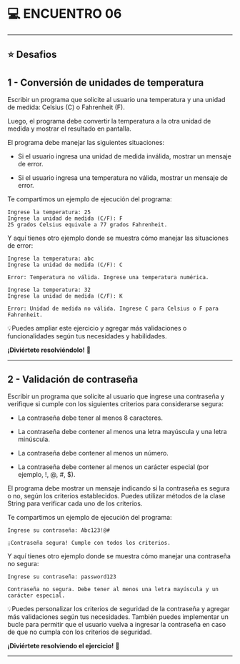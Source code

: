 # :computer: ENCUENTRO 06

---

## :star: Desafios


## 1 - Conversión de unidades de temperatura 

Escribir un programa que solicite al usuario una temperatura y una unidad de medida: Celsius (C) o Fahrenheit (F). 

Luego, el programa debe convertir la temperatura a la otra unidad de medida y mostrar el resultado en pantalla. 

El programa debe manejar las siguientes situaciones:

- Si el usuario ingresa una unidad de medida inválida, mostrar un mensaje de error.

- Si el usuario ingresa una temperatura no válida, mostrar un mensaje de error.

Te compartimos un ejemplo de ejecución del programa:

```
Ingrese la temperatura: 25
Ingrese la unidad de medida (C/F): F
25 grados Celsius equivale a 77 grados Fahrenheit.
```

Y aquí tienes otro ejemplo donde se muestra cómo manejar las situaciones de error:

```
Ingrese la temperatura: abc
Ingrese la unidad de medida (C/F): C

Error: Temperatura no válida. Ingrese una temperatura numérica.

Ingrese la temperatura: 32
Ingrese la unidad de medida (C/F): K

Error: Unidad de medida no válida. Ingrese C para Celsius o F para Fahrenheit.
```

💡Puedes ampliar este ejercicio y agregar más validaciones o funcionalidades según tus necesidades y habilidades. 

**¡Diviértete resolviéndolo!** 🙌

---

## 2 - Validación de contraseña

Escribir un programa que solicite al usuario que ingrese una contraseña y verifique si cumple con los siguientes criterios para considerarse segura:

- La contraseña debe tener al menos 8 caracteres.

- La contraseña debe contener al menos una letra mayúscula y una letra minúscula.

- La contraseña debe contener al menos un número.

- La contraseña debe contener al menos un carácter especial (por ejemplo, !, @, #, $).

El programa debe mostrar un mensaje indicando si la contraseña es segura o no, según los criterios establecidos. Puedes utilizar métodos de la clase String para verificar cada uno de los criterios.

Te compartimos un ejemplo de ejecución del programa:

```
Ingrese su contraseña: Abc123!@#

¡Contraseña segura! Cumple con todos los criterios.
```

Y aquí tienes otro ejemplo donde se muestra cómo manejar una contraseña no segura:

```
Ingrese su contraseña: password123

Contraseña no segura. Debe tener al menos una letra mayúscula y un carácter especial.
```

💡Puedes personalizar los criterios de seguridad de la contraseña y agregar más validaciones según tus necesidades. También puedes implementar un bucle para permitir que el usuario vuelva a ingresar la contraseña en caso de que no cumpla con los criterios de seguridad.

**¡Diviértete resolviendo el ejercicio!** 🙌

---
